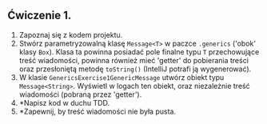 ## Ćwiczenie 1.
1. Zapoznaj się z kodem projektu.
2. Stwórz parametryzowalną klasę `Message<T>` w paczce `.generics` ('obok' klasy `Box`).
Klasa ta powinna posiadać pole finalne typu `T` przechowujące treść wiadomości,
powinna również mieć 'getter' do pobierania treści 
oraz przesłoniętą metodę `toString()` (IntelliJ potrafi ją wygenerować).
3. W klasie `GenericsExercise1GenericMessage` utwórz obiekt typu `Message<String>`.
Wyświetl w logach ten obiekt, oraz niezależnie treść wiadomości (pobraną przez 'getter').
4. *Napisz kod w duchu TDD.
5. *Zapewnij, by treść wiadomości nie była pusta.
